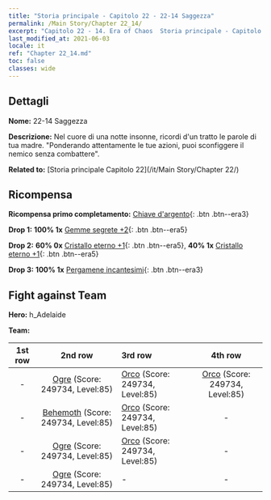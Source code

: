 ```yaml
---
title: "Storia principale - Capitolo 22 - 22-14 Saggezza"
permalink: /Main Story/Chapter 22_14/
excerpt: "Capitolo 22 - 14. Era of Chaos  Storia principale - Capitolo 22_14. 22-14 Saggezza"
last_modified_at: 2021-06-03
locale: it
ref: "Chapter 22_14.md"
toc: false
classes: wide
---
```


## Dettagli

 **Nome:** 22-14 Saggezza

 **Descrizione:** Nel cuore di una notte insonne, ricordi d'un tratto le parole di tua madre. \"Ponderando attentamente le tue azioni, puoi sconfiggere il nemico senza combattere\".

 **Related to:** [Storia principale Capitolo 22](/it/Main Story/Chapter 22/)

## Ricompensa

 **Ricompensa primo completamento:** [Chiave d'argento](/ItemsIT/con_693/){: .btn .btn--era3}

 **Drop 1:** **100% 1x** [Gemme segrete +2](/ItemsIT/mat_79/){: .btn .btn--era5}

 **Drop 2:** **60% 0x** [Cristallo eterno +1](/ItemsIT/mat_73/){: .btn .btn--era5}, **40% 1x** [Cristallo eterno +1](/ItemsIT/mat_73/){: .btn .btn--era5}

 **Drop 3:** **100% 1x** [Pergamene incantesimi](/ItemsIT/con_694/){: .btn .btn--era3}


## Fight against Team
 **Hero:** h_Adelaide

 **Team:**


  | 1st row | 2nd row | 3rd row | 4th row |
  |:----:|:----:|:----|:----:|
  | - | [Ogre](/it/units/Ogre/) (Score: 249734, Level:85)  | [Orco](/it/units/Orc/) (Score: 249734, Level:85)  | [Orco](/it/units/Orc/) (Score: 249734, Level:85)  |
  | - | [Behemoth](/it/units/Behemoth/) (Score: 249734, Level:85)  | [Orco](/it/units/Orc/) (Score: 249734, Level:85)  | - |
  | - | [Ogre](/it/units/Ogre/) (Score: 249734, Level:85)  | [Orco](/it/units/Orc/) (Score: 249734, Level:85)  | - |
  | - | [Ogre](/it/units/Ogre/) (Score: 249734, Level:85)  | - | - |


